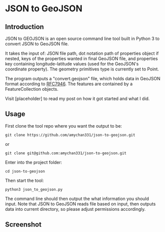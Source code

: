 # JSON to GeoJSON

## Introduction
JSON to GEOJSON is an open source command line tool built in Python 3 to convert JSON to GeoJSON file.

It takes the input of: JSON file path, dot notation path of properties object if nested, keys of the properties wanted in final GeoJSON file, and properties key containing longitude-latitude values (used for the GeoJSON's coordinate property). The geometry primitives type is currently set to Point.

The program outputs a "convert.geojson" file, which holds data in GeoJSON format according to [RFC7946](https://tools.ietf.org/html/rfc7946). The features are contained by a FeatureCollection objects.

Visit [placeholder] to read my post on how it got started and what I did.

## Usage

First clone the tool repo where you want the output to be:
```
git clone https://github.com/amychan331/json-to-geojson.git
```
or
```
git clone git@github.com:amychan331/json-to-geojson.git
```

Enter into the project folder:
```
cd json-to-geojson
```

Then start the tool:
```
python3 json_to_geojson.py
```

The command line should then output the what information you should input. Note that JSON to GeoJSON reads file based on input, then outputs data into current directory, so please adjust permissions accordingly.


## Screenshot

<!-- <kbd>![]()</kbd> -->